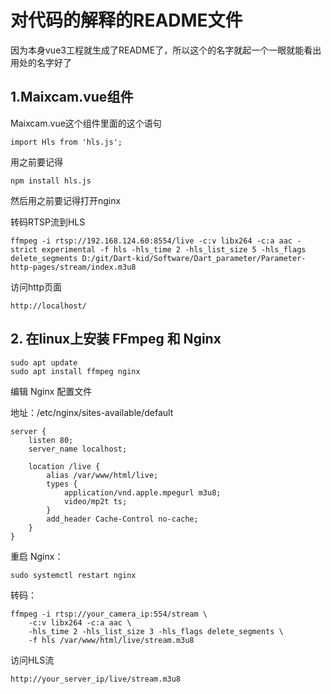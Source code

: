 # 对代码的解释的README文件
因为本身vue3工程就生成了README了，所以这个的名字就起一个一眼就能看出用处的名字好了

## 1.Maixcam.vue组件
Maixcam.vue这个组件里面的这个语句

```
import Hls from 'hls.js';
```

用之前要记得

```
npm install hls.js
```

然后用之前要记得打开nginx

转码RTSP流到HLS

```
ffmpeg -i rtsp://192.168.124.60:8554/live -c:v libx264 -c:a aac -strict experimental -f hls -hls_time 2 -hls_list_size 5 -hls_flags delete_segments D:/git/Dart-kid/Software/Dart_parameter/Parameter-http-pages/stream/index.m3u8
```

访问http页面

```
http://localhost/
```

## 2. 在linux上安装 FFmpeg 和 Nginx

```
sudo apt update
sudo apt install ffmpeg nginx
```

编辑 Nginx 配置文件

地址：/etc/nginx/sites-available/default

```
server {
    listen 80;
    server_name localhost;

    location /live {
        alias /var/www/html/live;
        types {
            application/vnd.apple.mpegurl m3u8;
            video/mp2t ts;
        }
        add_header Cache-Control no-cache;
    }
}
```

重启 Nginx：

```
sudo systemctl restart nginx
```

转码：

```
ffmpeg -i rtsp://your_camera_ip:554/stream \
    -c:v libx264 -c:a aac \
    -hls_time 2 -hls_list_size 3 -hls_flags delete_segments \
    -f hls /var/www/html/live/stream.m3u8
```

访问HLS流

```
http://your_server_ip/live/stream.m3u8
```

